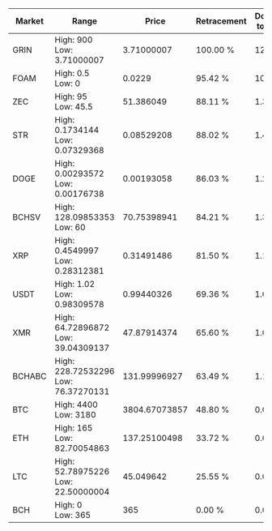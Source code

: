 | Market | Range | Price| Retracement | Doubles to 50% |
| --- | --- | --- | --- | --- |
| GRIN | High: 900<br />Low: 3.71000007 | 3.71000007 | 100.00 % | 121.79 |
| FOAM | High: 0.5<br />Low: 0 | 0.0229 | 95.42 % | 10.92 |
| ZEC | High: 95<br />Low: 45.5 | 51.386049 | 88.11 % | 1.37 |
| STR | High: 0.1734144<br />Low: 0.07329368 | 0.08529208 | 88.02 % | 1.45 |
| DOGE | High: 0.00293572<br />Low: 0.00176738 | 0.00193058 | 86.03 % | 1.22 |
| BCHSV | High: 128.09853353<br />Low: 60 | 70.75398941 | 84.21 % | 1.33 |
| XRP | High: 0.4549997<br />Low: 0.28312381 | 0.31491486 | 81.50 % | 1.17 |
| USDT | High: 1.02<br />Low: 0.98309578 | 0.99440326 | 69.36 % | 1.01 |
| XMR | High: 64.72896872<br />Low: 39.04309137 | 47.87914374 | 65.60 % | 1.08 |
| BCHABC | High: 228.72532296<br />Low: 76.37270131 | 131.99996927 | 63.49 % | 1.16 |
| BTC | High: 4400<br />Low: 3180 | 3804.67073857 | 48.80 % | 0.00 |
| ETH | High: 165<br />Low: 82.70054863 | 137.25100498 | 33.72 % | 0.00 |
| LTC | High: 52.78975226<br />Low: 22.50000004 | 45.049642 | 25.55 % | 0.00 |
| BCH | High: 0<br />Low: 365 | 365 | 0.00 % | 0.00 |
